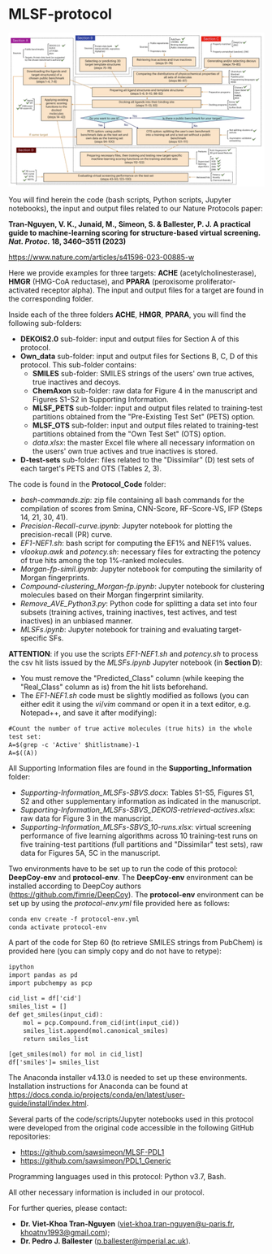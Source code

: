 # MLSF-protocol

![Protocol-Workflow](https://github.com/vktrannguyen/MLSF-protocol/blob/main/Figure-1_Nat-Protoc.png)

You will find herein the code (bash scripts, Python scripts, Jupyter notebooks), the input and output files related to our Nature Protocols paper:

**Tran-Nguyen, V. K., Junaid, M., Simeon, S. & Ballester, P. J. A practical guide to machine-learning scoring for structure-based virtual screening. *Nat. Protoc.* **18**, 3460–3511 (2023)**

https://www.nature.com/articles/s41596-023-00885-w

Here we provide examples for three targets: **ACHE** (acetylcholinesterase), **HMGR** (HMG-CoA reductase), and **PPARA** (peroxisome proliferator-activated receptor alpha). The input and output files for a target are found in the corresponding folder.

Inside each of the three folders **ACHE**, **HMGR**, **PPARA**, you will find the following sub-folders:

- **DEKOIS2.0** sub-folder: input and output files for Section A of this protocol.
- **Own_data** sub-folder: input and output files for Sections B, C, D of this protocol. This sub-folder contains:
  - **SMILES** sub-folder: SMILES strings of the users' own true actives, true inactives and decoys.
  - **ChemAxon** sub-folder: raw data for Figure 4 in the manuscript and Figures S1-S2 in Supporting Information.
  - **MLSF_PETS** sub-folder: input and output files related to training-test partitions obtained from the "Pre-Existing Test Set" (PETS) option.
  - **MLSF_OTS** sub-folder: input and output files related to training-test partitions obtained from the "Own Test Set" (OTS) option.
  - *data.xlsx*: the master Excel file where all necessary information on the users' own true actives and true inactives is stored.
- **D-test-sets** sub-folder: files related to the "Dissimilar" (D) test sets of each target's PETS and OTS (Tables 2, 3).

The code is found in the **Protocol_Code** folder:

- *bash-commands.zip*: zip file containing all bash commands for the compilation of scores from Smina, CNN-Score, RF-Score-VS, IFP (Steps 14, 21, 30, 41).
- *Precision-Recall-curve.ipynb*: Jupyter notebook for plotting the precision-recall (PR) curve.
- *EF1-NEF1.sh*: bash script for computing the EF1% and NEF1% values.
- *vlookup.awk* and *potency.sh*: necessary files for extracting the potency of true hits among the top 1%-ranked molecules.
- *Morgan-fp-simil.ipynb*: Jupyter notebook for computing the similarity of Morgan fingerprints.
- *Compound-clustering_Morgan-fp.ipynb*: Jupyter notebook for clustering molecules based on their Morgan fingerprint similarity.
- *Remove_AVE_Python3.py*: Python code for splitting a data set into four subsets (training actives, training inactives, test actives, and test inactives) in an unbiased manner.
- *MLSFs.ipynb*: Jupyter notebook for training and evaluating target-specific SFs.

**ATTENTION**: if you use the scripts *EF1-NEF1.sh* and *potency.sh* to process the csv hit lists issued by the *MLSFs.ipynb* Jupyter notebook (in **Section D**):

- You must remove the "Predicted_Class" column (while keeping the "Real_Class" column as is) from the hit lists beforehand.
- The *EF1-NEF1.sh* code must be slightly modified as follows (you can either edit it using the *vi*/*vim* command or open it in a text editor, e.g. Notepad++, and save it after modifying):

```
#Count the number of true active molecules (true hits) in the whole test set:
A=$(grep -c 'Active' $hitlistname)-1
A=$((A))
```

All Supporting Information files are found in the **Supporting_Information** folder:

- *Supporting-Information_MLSFs-SBVS.docx*: Tables S1-S5, Figures S1, S2 and other supplementary information as indicated in the manuscript.
- *Supporting-Information_MLSFs-SBVS_DEKOIS-retrieved-actives.xlsx*: raw data for Figure 3 in the manuscript.
- *Supporting-Information_MLSFs-SBVS_10-runs.xlsx*: virtual screening performance of five learning algorithms across 10 training-test runs on five training-test partitions (full partitions and "Dissimilar" test sets), raw data for Figures 5A, 5C in the manuscript.

Two environments have to be set up to run the code of this protocol: **DeepCoy-env** and **protocol-env**. The **DeepCoy-env** environment can be installed according to DeepCoy authors (https://github.com/fimrie/DeepCoy). The **protocol-env** environment can be set up by using the *protocol-env.yml* file provided here as follows:

```
conda env create -f protocol-env.yml
conda activate protocol-env
```

A part of the code for Step 60 (to retrieve SMILES strings from PubChem) is provided here (you can simply copy and do not have to retype):

```
ipython
import pandas as pd
import pubchempy as pcp
```

```
cid_list = df['cid']
smiles_list = []
def get_smiles(input_cid):
    mol = pcp.Compound.from_cid(int(input_cid))
    smiles_list.append(mol.canonical_smiles)
    return smiles_list
```

```
[get_smiles(mol) for mol in cid_list]
df['smiles']= smiles_list
```

The Anaconda installer v4.13.0 is needed to set up these environments. Installation instructions for Anaconda can be found at https://docs.conda.io/projects/conda/en/latest/user-guide/install/index.html.

Several parts of the code/scripts/Jupyter notebooks used in this protocol were developed from the original code accessible in the following GitHub repositories:

- https://github.com/sawsimeon/MLSF-PDL1
- https://github.com/sawsimeon/PDL1_Generic

Programming languages used in this protocol: Python v3.7, Bash.

All other necessary information is included in our protocol.

For further queries, please contact:

- **Dr. Viet-Khoa Tran-Nguyen** (viet-khoa.tran-nguyen@u-paris.fr, khoatnv1993@gmail.com);
- **Dr. Pedro J. Ballester** (p.ballester@imperial.ac.uk).
